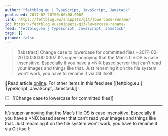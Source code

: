 ```yaml
---
author: "fettblog․eu ∣ TypeScript, JavaScript, Jamstack"
published: 2017-02-20T00:00:00.000Z
link: https://fettblog.eu/snippets/git/lowercase-rename/
id: https://fettblog.eu/snippets/git/lowercase-rename/
feed: "fettblog․eu ∣ TypeScript, JavaScript, Jamstack"
tags: []
pinned: false
---
```

> [!abstract] Change case to lowercase for committed files - 2017-02-20T00:00:00.000Z
> It’s super-annoying that the Mac’s file OS is case insensitive. Especially if you have a *NIX based server that can’t read your images and things like that. Just renaming it on the file system won’t work, you have to rename it via Git itself:

🔗Read article [online](https://fettblog.eu/snippets/git/lowercase-rename/). For other items in this feed see [[fettblog․eu ∣ TypeScript, JavaScript, Jamstack]].

- [ ] [[Change case to lowercase for committed files]]
- - -
It’s super-annoying that the Mac’s file OS is case insensitive. Especially if you have a *NIX based server that can’t read your images and things like that. Just renaming it on the file system won’t work, you have to rename it via Git itself:

